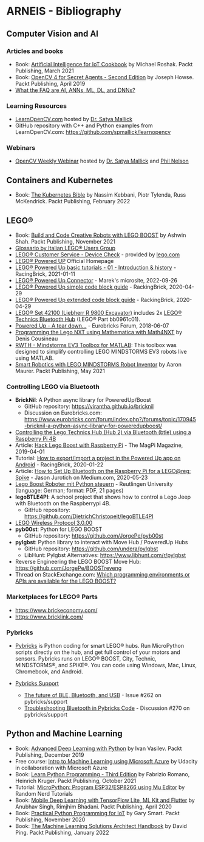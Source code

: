 # ARNEIS - Bibliography

## Computer Vision and AI

### Articles and books
* Book: [Artificial Intelligence for IoT Cookbook](https://www.packtpub.com/product/artificial-intelligence-for-iot-cookbook/9781838981983) by Michael Roshak. Packt Publishing, March 2021
* Book: [OpenCV 4 for Secret Agents - Second Edition](https://www.packtpub.com/product/opencv-4-for-secret-agents-second-edition/9781789345360) by Joseph Howse. Packt Publishing, April 2019
* [What the FAQ are AI, ANNs, ML, DL, and DNNs?](https://www.clivemaxfield.com/fundamentals-ai-anns-ml-dl-and-dnns/)

### Learning Resources

* [LearnOpenCV.com](https://learnopencv.com/) hosted by [Dr. Satya Mallick](https://twitter.com/LearnOpenCV)
* GitHub repository with C++ and Python examples from LearnOpenCV.com: <https://github.com/spmallick/learnopencv>

### Webinars

* [OpenCV Weekly Webinar](https://twitter.com/opencvweekly) hosted by [Dr. Satya Mallick](https://twitter.com/learnopencv) and [Phil Nelson](https://twitter.com/philnelson)

## Containers and Kubernetes

* Book: [The Kubernetes Bible](https://www.packtpub.com/product/the-kubernetes-bible/9781838827694) by Nassim Kebbani, Piotr Tylenda, Russ McKendrick. Packt Publishing, February 2022

## LEGO&reg;

* Book: [Build and Code Creative Robots with LEGO BOOST](https://www.packtpub.com/product/build-and-code-creative-robots-with-lego-boost/9781801075572) by Ashwin Shah. Packt Publishing, November 2021
* [Glossario by Italian LEGO&reg; Users Group](https://itlug.org/glossario/)
* [LEGO&reg; Customer Service - Device Check](https://LEGO.com/devicecheck) - provided by [lego.com](https://lego.com/)
* [LEGO&reg; Powered UP](https://www.lego.com/en-it/themes/powered-up/about) Official Homepage
* [LEGO&reg; Powered Up basic tutorials - 01 - Introduction & history](https://www.youtube.com/watch?v=MIpcyS4xzsw) - RacingBrick, 2021-01-11
* [LEGO&reg; Powered Up Connector](https://www.biasedlogic.com/index.php/lego-powered-up-connector/) - Marek's microsite, 2022-09-26
* [LEGO&reg; Powered Up simple code block guide](https://racingbrick.com/powered-up-code-block-guide/) - RackingBrick, 2020-04-29
* [LEGO&reg; Powered Up extended code block guide](https://racingbrick.com/powered-up-code-block-guide-full/) - RackingBrick, 2020-04-29
* [LEGO&reg; Set 42100 (Liebherr R 9800 Excavator)](https://arneis.readthedocs.io/en/latest/lego-set-42100) includes 2x [LEGO&reg; Technics Bluetooth Hub](https://www.bricklink.com/v2/catalog/catalogitem.page?P=bb0961c01#T=C) (LEGO&reg; Part bb0961c01).
* [Powered Up - A tear down...](https://www.eurobricks.com/forum/index.php?/forums/topic/162288-powered-up-a-tear-down/) - Eurobricks Forum, 2018-06-07
* [Programming the Lego NXT using Mathematica with Math4NXT](http://web5.uottawa.ca/www5/dcousineau/home/Others/Math4NXT/index.html) by Denis Cousineau
* [RWTH - Mindstorms EV3 Toolbox for MATLAB](https://git.rwth-aachen.de/mindstorms/ev3-toolbox-matlab): This toolbox was designed to simplify controlling LEGO MINDSTORMS EV3 robots live using MATLAB.
* [Smart Robotics with LEGO MINDSTORMS Robot Inventor](https://www.packtpub.com/product/smart-robotics-with-lego-mindstorms-robot-inventor/9781800568402) by Aaron Maurer. Packt Publishing, May 2021

### Controlling LEGO via Bluetooth

* **BrickNil**: A Python async library for PoweredUp/Boost
  - GitHub repository: <https://virantha.github.io/bricknil>
  - Discussion on Eurobricks.com: <https://www.eurobricks.com/forum/index.php?/forums/topic/170945-bricknil-a-python-async-library-for-poweredupboost/>
* [Controlling the Lego Technics Hub (Hub 2) via Bluetooth (btle) using a Raspberry Pi 4B](https://dietrichchristopeit.github.io/lego-pi-docs/#controlling-the-lego-technics-hub-hub-2-via-bluetooth-btle-using-a-rasperry-pi-4b)
* Article: [Hack Lego Boost with Raspberry Pi](https://magpi.raspberrypi.com/articles/hack-lego-boost-with-raspberry-pi) - The MagPi Magazine, 2019-04-01
* Tutorial: [How to export/import a project in the Powered Up app on Android](https://racingbrick.com/2020/01/how-to-export-import-a-project-in-the-powered-up-app-on-android/) - RacingBrick, 2020-01-22
* Article: [How to Set Up Bluetooth on the Raspberry Pi for a LEGO@reg; Spike](https://medium.com/jj-innovative-results/how-to-set-up-bluetooth-on-the-raspberry-pi-for-a-lego-spike-61b137f98673) - Jason Jurotich on Medium.com, 2020-05-23
* [Lego Boost Roboter mit Python steuern](https://www.tec.reutlingen-university.de/fileadmin/user_upload/Fakultaet_TEC/LegoBoostPython_V3_180618.pdf) - Reutlingen University (language: German; format: PDF, 21 pages)
* **legoBTLE4PI**: A school project that shows how to control a Lego Jeep with Bluetooth on the Raspberrypi 4B.
  - GitHub repository: <https://github.com/DietrichChristopeit/legoBTLE4PI>
* [LEGO Wireless Protocol 3.0.00](https://lego.github.io/lego-ble-wireless-protocol-docs/index.html#document-index)
* **pyb00st**: Python for LEGO BOOST
  - GitHub repository: <https://github.com/JorgePe/pyb00st>
* **pylgbst**: Python library to interact with Move Hub / PoweredUp Hubs
  - GitHub repository: <https://github.com/undera/pylgbst>
  - LibHunt: Pylgbst Alternatives: <https://www.libhunt.com/r/pylgbst>
* Reverse Engineering the LEGO BOOST Move Hub: <https://github.com/JorgePe/BOOSTreveng>
* Thread on StackExchange.com: [Which programming environments or APIs are available for the LEGO BOOST?](https://bricks.stackexchange.com/questions/10786/which-programming-environments-or-apis-are-available-for-the-lego-boost)

### Marketplaces for LEGO&reg; Parts

* <https://www.brickeconomy.com/>
* <https://www.bricklink.com/>

### Pybricks

* [Pybricks](https://pybricks.com/) is Python coding for smart LEGO® hubs. Run MicroPython scripts directly on the hub, and get full control of your motors and sensors.
  Pybricks runs on LEGO® BOOST, City, Technic, MINDSTORMS®, and SPIKE®.
  You can code using Windows, Mac, Linux, Chromebook, and Android.

* [Pybricks Support](https://github.com/pybricks/support)
  - [The future of BLE, Bluetooth, and USB](https://github.com/pybricks/support/issues/262) - Issue #262 on pybricks/support
  - [Troubleshooting Bluetooth in Pybricks Code](https://github.com/pybricks/support/discussions/270) - Discussion #270 on pybricks/support

## Python and Machine Learning

* Book: [Advanced Deep Learning with Python](https://www.packtpub.com/product/advanced-deep-learning-with-python/9781789956177) by Ivan Vasilev. Packt Publishing, December 2019
* Free course: [Intro to Machine Learning using Microsoft Azure](https://www.udacity.com/course/introduction-to-machine-learning-using-microsoft-azure--ud00333) by Udacity in collaboration with Microsoft Azure
* Book: [Learn Python Programming - Third Edition](https://www.packtpub.com/product/learn-python-programming-third-edition/9781801815093) by Fabrizio Romano, Heinrich Kruger. Packt Publishing, October 2021
* Tutorial: [MicroPython: Program ESP32/ESP8266 using Mu Editor](https://randomnerdtutorials.com/micropython-program-esp32-esp8266-mu-editor/) by Random Nerd Tutorials
* Book: [Mobile Deep Learning with TensorFlow Lite, ML Kit and Flutter](https://www.packtpub.com/product/mobile-deep-learning-with-tensorflow-lite-ml-kit-and-flutter/9781789611212) by Anubhav Singh, Rimjhim Bhadani. Packt Publishing, April 2020
* Book: [Practical Python Programming for IoT](https://www.packtpub.com/product/practical-python-programming-for-iot/9781838982461) by Gary Smart. Packt Publishing, November 2020
* Book: [The Machine Learning Solutions Architect Handbook](https://www.packtpub.com/product/the-machine-learning-solutions-architect-handbook/9781801072168) by David Ping. Packt Publishing, January 2022

<!-- EOF -->
